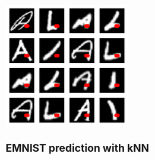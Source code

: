 ![Main Image](https://github.com/GuidoPauletti/EMNIST-Classifier/blob/main/AyL.png)
<h1>EMNIST prediction with kNN</h1>

